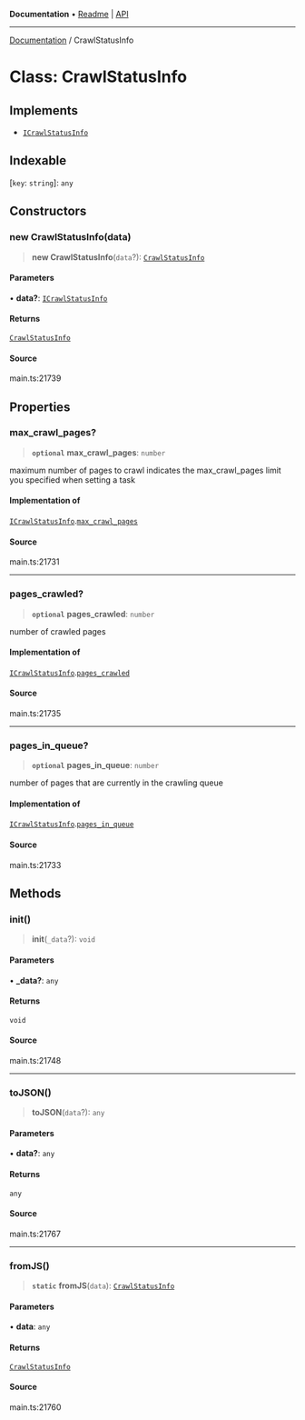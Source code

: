 **Documentation** • [Readme](../README.md) \| [API](../globals.md)

***

[Documentation](../README.md) / CrawlStatusInfo

# Class: CrawlStatusInfo

## Implements

- [`ICrawlStatusInfo`](../interfaces/ICrawlStatusInfo.md)

## Indexable

 \[`key`: `string`\]: `any`

## Constructors

### new CrawlStatusInfo(data)

> **new CrawlStatusInfo**(`data`?): [`CrawlStatusInfo`](CrawlStatusInfo.md)

#### Parameters

• **data?**: [`ICrawlStatusInfo`](../interfaces/ICrawlStatusInfo.md)

#### Returns

[`CrawlStatusInfo`](CrawlStatusInfo.md)

#### Source

main.ts:21739

## Properties

### max\_crawl\_pages?

> **`optional`** **max\_crawl\_pages**: `number`

maximum number of pages to crawl
indicates the max_crawl_pages limit you specified when setting a task

#### Implementation of

[`ICrawlStatusInfo`](../interfaces/ICrawlStatusInfo.md).[`max_crawl_pages`](../interfaces/ICrawlStatusInfo.md#max_crawl_pages)

#### Source

main.ts:21731

***

### pages\_crawled?

> **`optional`** **pages\_crawled**: `number`

number of crawled pages

#### Implementation of

[`ICrawlStatusInfo`](../interfaces/ICrawlStatusInfo.md).[`pages_crawled`](../interfaces/ICrawlStatusInfo.md#pages_crawled)

#### Source

main.ts:21735

***

### pages\_in\_queue?

> **`optional`** **pages\_in\_queue**: `number`

number of pages that are currently in the crawling queue

#### Implementation of

[`ICrawlStatusInfo`](../interfaces/ICrawlStatusInfo.md).[`pages_in_queue`](../interfaces/ICrawlStatusInfo.md#pages_in_queue)

#### Source

main.ts:21733

## Methods

### init()

> **init**(`_data`?): `void`

#### Parameters

• **\_data?**: `any`

#### Returns

`void`

#### Source

main.ts:21748

***

### toJSON()

> **toJSON**(`data`?): `any`

#### Parameters

• **data?**: `any`

#### Returns

`any`

#### Source

main.ts:21767

***

### fromJS()

> **`static`** **fromJS**(`data`): [`CrawlStatusInfo`](CrawlStatusInfo.md)

#### Parameters

• **data**: `any`

#### Returns

[`CrawlStatusInfo`](CrawlStatusInfo.md)

#### Source

main.ts:21760

